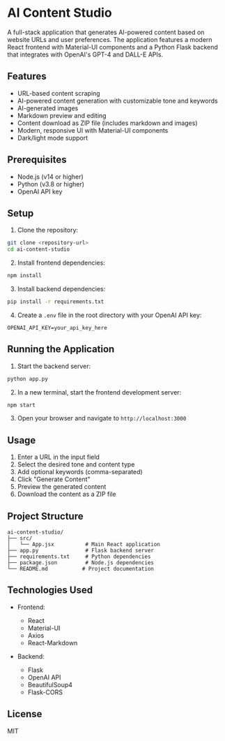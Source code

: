 # AI Content Studio

A full-stack application that generates AI-powered content based on website URLs and user preferences. The application features a modern React frontend with Material-UI components and a Python Flask backend that integrates with OpenAI's GPT-4 and DALL-E APIs.

## Features

- URL-based content scraping
- AI-powered content generation with customizable tone and keywords
- AI-generated images
- Markdown preview and editing
- Content download as ZIP file (includes markdown and images)
- Modern, responsive UI with Material-UI components
- Dark/light mode support

## Prerequisites

- Node.js (v14 or higher)
- Python (v3.8 or higher)
- OpenAI API key

## Setup

1. Clone the repository:
```bash
git clone <repository-url>
cd ai-content-studio
```

2. Install frontend dependencies:
```bash
npm install
```

3. Install backend dependencies:
```bash
pip install -r requirements.txt
```

4. Create a `.env` file in the root directory with your OpenAI API key:
```
OPENAI_API_KEY=your_api_key_here
```

## Running the Application

1. Start the backend server:
```bash
python app.py
```

2. In a new terminal, start the frontend development server:
```bash
npm start
```

3. Open your browser and navigate to `http://localhost:3000`

## Usage

1. Enter a URL in the input field
2. Select the desired tone and content type
3. Add optional keywords (comma-separated)
4. Click "Generate Content"
5. Preview the generated content
6. Download the content as a ZIP file

## Project Structure

```
ai-content-studio/
├── src/
│   └── App.jsx          # Main React application
├── app.py               # Flask backend server
├── requirements.txt     # Python dependencies
├── package.json         # Node.js dependencies
└── README.md           # Project documentation
```

## Technologies Used

- Frontend:
  - React
  - Material-UI
  - Axios
  - React-Markdown

- Backend:
  - Flask
  - OpenAI API
  - BeautifulSoup4
  - Flask-CORS

## License

MIT 